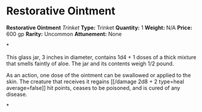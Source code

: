 # Restorative Ointment

**Restorative Ointment**
_Trinket_
**Type:** Trinket
**Quantity:** 1
**Weight:** N/A
**Price:** 600 gp
**Rarity:** Uncommon
**Attunement:** None

*<p>This glass jar, 3 inches in diameter, contains 1d4 + 1 doses of a thick mixture that smells faintly of aloe. The jar and its contents weigh 1/2 pound.

As an action, one dose of the ointment can be swallowed or applied to the skin. The creature that receives it regains [[/damage 2d8 + 2 type=heal average=false]] hit points, ceases to be poisoned, and is cured of any disease.</p>*